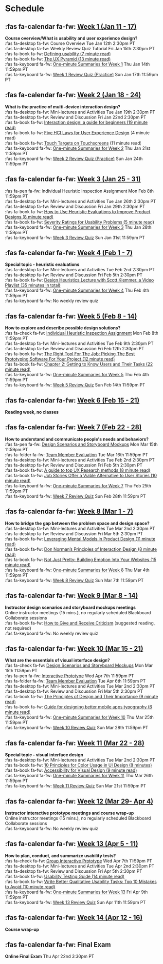 # Schedule

## :fas fa-calendar fa-fw: [Week 1 (Jan 11 - 17)](https://canvas.sfu.ca/courses/59869/modules/items/1858684)
**Course overview/What is usability and user experience design?**  
:fas fa-desktop fa-fw: Course Overview <span class='badge'> Tue Jan 12th 2:30pm PT</span>  
:fas fa-desktop fa-fw: Weekly Review Quiz Tutorial <span class='badge'> Fri Jan 15th 2:30pm PT</span>  
:fas fa-book fa-fw: [Defining usability (7 minute read)](https://blog.prototypr.io/defining-usability-e7bf42e8abd0)  
:fas fa-book fa-fw: [The UX Pyramid (13 minute read)](https://uxdesign.cc/the-ux-pyramid-1e74ea61d95)  
:fas fa-keyboard fa-fw: [One-minute Summaries for Week 1](https://canvas.sfu.ca/courses/61465/assignments) <span class='badge'> Thu Jan 14th 11:59pm PT</span>  
:fas fa-keyboard fa-fw: [Week 1 Review Quiz (Practice)](https://canvas.sfu.ca/courses/61465/assignments/610789) <span class='badge'> Sun Jan 17th 11:59pm PT</span>  

## :fas fa-calendar fa-fw: [Week 2 (Jan 18 - 24)](https://canvas.sfu.ca/courses/59869/modules/items/1858685)
**What is the practice of multi-device interaction design?**  
:fas fa-desktop fa-fw: Mini-lectures and Activities <span class='badge'> Tue Jan 19th 2:30pm PT</span>  
:fas fa-desktop fa-fw: Review and Discussion <span class='badge'> Fri Jan 22nd 2:30pm PT</span>  
:fas fa-book fa-fw: [Interaction design: a guide for beginners (19 minute read)](https://uxplanet.org/interaction-design-a-guide-for-beginners-32ff2364b53f)  
:fas fa-book fa-fw: [Five HCI Laws for User Experience Design](https://measuringu.com/hci-laws/) (4 minute read)  
:fas fa-book fa-fw: [Touch Targets on Touchscreens](https://www.nngroup.com/articles/touch-target-size/) (11 minute read)  
:fas fa-keyboard fa-fw: [One-minute Summaries for Week 2](https://canvas.sfu.ca/courses/59869/assignments) <span class='badge'> Thu Jan 21st 11:59pm PT</span>  
:fas fa-keyboard fa-fw: [Week 2 Review Quiz (Practice)](https://canvas.sfu.ca/courses/59869/assignments/583041) <span class='badge'> Sun Jan 24th 11:59pm PT</span>  

## :fas fa-calendar fa-fw: [Week 3 (Jan 25 - 31)](https://canvas.sfu.ca/courses/59869/modules/items/1858686)
:fas fa-pen fa-fw: Individual Heuristic Inspection Assignment <span class='badge'> Mon Feb 8th 11:59pm PT</span>  
:fas fa-desktop fa-fw: Mini-lectures and Activities <span class='badge'> Tue Jan 26th 2:30pm PT</span>  
:fas fa-desktop fa-fw: Review and Discussion <span class='badge'> Fri Jan 29th 2:30pm PT</span>  
:fas fa-book fa-fw: [How to Use Heuristic Evaluations to Improve Product Designs (8 minute read)](https://xd.adobe.com/ideas/process/user-testing/how-to-heuristic-evaluation-analysis-ux-design/)  
:fas fa-book fa-fw: [Severity Ratings for Usability Problems (5 minute read)](https://www.nngroup.com/articles/how-to-rate-the-severity-of-usability-problems/)   
:fas fa-keyboard fa-fw: [One-minute Summaries for Week 3](https://canvas.sfu.ca/courses/59869/assignments) <span class='badge'> Thu Jan 28th 11:59pm PT</span>  
:fas fa-keyboard fa-fw: [Week 3 Review Quiz](https://canvas.sfu.ca/courses/59869/assignments/583042) <span class='badge'> Sun Jan 31st 11:59pm PT</span>  

## :fas fa-calendar fa-fw: [Week 4 (Feb 1 - 7)](https://canvas.sfu.ca/courses/59869/modules/items/1858687)
**Special topic - heuristic evaluations**  
:fas fa-desktop fa-fw: Mini-lectures and Activities <span class='badge'> Tue Feb 2nd 2:30pm PT</span>  
:fas fa-desktop fa-fw: Review and Discussion <span class='badge'> Fri Feb 5th 2:30pm PT</span>  
:fas fa-book fa-fw: [Design Heuristics Lecture with Scott Klemmer, a Video Playlist (35 minutes in total)](https://www.youtube.com/playlist?list=PLVtu1bDQijari7LfHOoSTdcpbWIkwZWIA)  
:fas fa-keyboard fa-fw: [One-minute Summaries for Week 4](https://canvas.sfu.ca/courses/59869/assignments) <span class='badge'> Thu Feb 4th 11:59pm PT</span>  
:fas fa-keyboard fa-fw: No weekly review quiz  

## :fas fa-calendar fa-fw: [Week 5 (Feb 8 - 14)](https://canvas.sfu.ca/courses/59869/modules/items/1858688)
**How to explore and describe possible design solutions?**    
:fas fa-check fa-fw: [Individual Heuristic Inspection Assignment](https://canvas.sfu.ca/courses/59869/assignments/583039) <span class='badge'> Mon Feb 8th 11:59pm PT</span>    
:fas fa-desktop fa-fw: Mini-lectures and Activities <span class='badge'> Tue Feb 9th 2:30pm PT</span>  
:fas fa-desktop fa-fw: Review and Discussion <span class='badge'> Fri Feb 12th 2:30pm PT</span>  
:fas fa-book fa-fw: [The Right Tool For The Job: Picking The Best Prototyping Software For Your Project (12 minute read)](https://uxdesign.cc/the-right-tool-for-the-job-picking-the-best-prototyping-software-for-your-project-6ddd5145d860)  
:fas fa-book fa-fw: [Chapter 2: Getting to Know Users and Their Tasks (22 minute read)](https://courses.cs.washington.edu/courses/cse440/08au/readings_files/lewis-reiman/chap-2.v-1.html)  
:fas fa-keyboard fa-fw: [One-minute Summaries for Week 5](https://canvas.sfu.ca/courses/59869/assignments) <span class='badge'> Thu Feb 4th 11:59pm PT</span>    
:fas fa-keyboard fa-fw: [Week 5 Review Quiz](https://canvas.sfu.ca/courses/59869/assignments/583048) <span class='badge'> Sun Feb 14th 11:59pm PT</span>  

## :fas fa-calendar fa-fw: [Week 6 (Feb 15 - 21)](https://canvas.sfu.ca/courses/61465/modules/items/2050609)
**Reading week, no classes**  

## :fas fa-calendar fa-fw: [Week 7 (Feb 22 - 28)](https://canvas.sfu.ca/courses/59869/modules/items/1858689)
**How to understand and communicate people's needs and behaviors?**  
:fas fa-pen fa-fw: [Design Scenarios and Storyboard Mockups](https://canvas.sfu.ca/courses/59869/assignments/583038) <span class='badge'> Mon Mar 15th 11:59pm PT</span>  
:fas fa-folder fa-fw: [Team Member Evaluation](https://www.surveymonkey.ca/r/WFTBBDX) <span class='badge'> Tue Mar 16th 11:59pm PT</span>  
:fas fa-desktop fa-fw: Mini-lectures and Activities <span class='badge'> Tue Feb 2nd 2:30pm PT</span>  
:fas fa-desktop fa-fw: Review and Discussion <span class='badge'> Fri Feb 5th 2:30pm PT</span>  
:fas fa-book fa-fw: [A guide to top UX Research methods (8 minute read)](https://uxdesign.cc/a-guide-to-top-ux-research-methods-1adef6d46efe)  
:fas fa-book fa-fw: [Job Stories Offer a Viable Alternative to User Stories (10 minute read)](https://www.mountaingoatsoftware.com/blog/job-stories-offer-a-viable-alternative-to-user-stories)  
:fas fa-keyboard fa-fw: [One-minute Summaries for Week 7](https://canvas.sfu.ca/courses/59869/assignments) <span class='badge'> Thu Feb 25th 11:59pm PT</span>  
:fas fa-keyboard fa-fw: [Week 7 Review Quiz](https://canvas.sfu.ca/courses/59869/assignments/583049) <span class='badge'> Sun Feb 28th 11:59pm PT </span>

## :fas fa-calendar fa-fw: [Week 8 (Mar 1 - 7)](https://canvas.sfu.ca/courses/59869/modules/items/1858690)
**How to bridge the gap between the problem space and design space?**  
:fas fa-desktop fa-fw: Mini-lectures and Activities <span class='badge'> Tue Mar 2nd 2:30pm PT</span>  
:fas fa-desktop fa-fw: Review and Discussion <span class='badge'> Fri Mar 5th 2:30pm PT</span>  
:fas fa-book fa-fw: [Leveraging Mental Models in Product Design (11 minute read)](https://medium.com/swlh/leveraging-mental-models-in-ux-design-21ba8fbce22d)  
:fas fa-book fa-fw: [Don Norman’s Principles of Interaction Design (8 minute read)](https://medium.com/@sachinrekhi/don-normans-principles-of-interaction-design-51025a2c0f33)  
:fas fa-book fa-fw: [Not Just Pretty: Building Emotion Into Your Websites (15 minute read)](https://www.smashingmagazine.com/2012/04/building-emotion-into-your-websites/)  
:fas fa-keyboard fa-fw: [One-minute Summaries for Week 8](https://canvas.sfu.ca/courses/59869/assignments) <span class='badge'>Thu Mar 4th 11:59pm PT</span>  
:fas fa-keyboard fa-fw: [Week 8 Review Quiz](https://canvas.sfu.ca/courses/59869/assignments/583050) <span class='badge'>Sun Mar 7th 11:59pm PT</span>


## :fas fa-calendar fa-fw: [Week 9 (Mar 8 - 14)](https://canvas.sfu.ca/courses/59869/modules/items/1858691)
**Instructor design scenarios and storyboard mockups meetings**  
Online instructor meetings (15 mins.), no regularly scheduled Blackboard Collaborate sessions  
:fas fa-book fa-fw: [How to Give and Receive Criticism](http://scottberkun.com/essays/35-how-to-give-and-receive-criticism/) (suggested reading, not required)  
:fas fa-keyboard fa-fw: No weekly review quiz  

## :fas fa-calendar fa-fw: [Week 10 (Mar 15 - 21)](https://canvas.sfu.ca/courses/59869/modules/items/1858692)
**What are the essentials of visual interface design?**  
:fas fa-check fa-fw: [Design Scenarios and Storyboard Mockups](https://canvas.sfu.ca/courses/59869/assignments/583038) <span class='badge'> Mon Mar 15th 11:59pm PT</span>  
:fas fa-pen fa-fw: [Interactive Prototype](https://canvas.sfu.ca/courses/59869/assignments/583040) <span class='badge'> Wed Apr 7th 11:59pm PT</span>  
:fas fa-folder fa-fw: [Team Member Evaluation](https://www.surveymonkey.ca/r/R3P2WNP) <span class='badge'> Tue Apr 6th 11:59pm PT</span>  
:fas fa-desktop fa-fw: Mini-lectures and Activities <span class='badge'> Tue Mar 2nd 2:30pm PT</span>  
:fas fa-desktop fa-fw: Review and Discussion <span class='badge'> Fri Mar 5th 2:30pm PT</span>  
:fas fa-book fa-fw: [The Principles of Design and Their Importance (9 minute read)](https://www.toptal.com/designers/ui/principles-of-design)  
:fas fa-book fa-fw: [Guide for designing better mobile apps typography (6 minute read)](https://uxdesign.cc/guide-for-designing-better-mobile-apps-typography-5796495ef86f)  
:fas fa-keyboard fa-fw: [One-minute Summaries for Week 10](https://canvas.sfu.ca/courses/59869/assignments) <span class='badge'> Thu Mar 25th 11:59pm PT</span>  
:fas fa-keyboard fa-fw: [Week 10 Review Quiz](https://canvas.sfu.ca/courses/59869/assignments/583043) <span class='badge'> Sun Mar 28th 11:59pm PT</span>

## :fas fa-calendar fa-fw: [Week 11 (Mar 22 - 28)](https://canvas.sfu.ca/courses/59869/modules/items/1858693)
**Special topic - visual interface design**  
:fas fa-desktop fa-fw: Mini-lectures and Activities <span class='badge'> Tue Mar 2nd 2:30pm PT</span>  
:fas fa-book fa-fw: [10 Principles for Color Usage in UI Design (8 minutes)](https://uxdesign.cc/10-principles-for-color-usage-in-ui-design-65174b213004)  
:fas fa-book fa-fw: [Accessibility for Visual Design (9 minute read)](https://www.uxbooth.com/articles/accessibility-visual-design)  
:fas fa-keyboard fa-fw: [One-minute Summaries for Week 11](https://canvas.sfu.ca/courses/59869/assignments) <span class='badge'> Thu Mar 26th 11:59pm PT</span>  
:fas fa-keyboard fa-fw: [Week 11 Review Quiz](https://canvas.sfu.ca/courses/59869/assignments/583043) <span class='badge'>Sun Mar 21st 11:59pm PT</span>


## :fas fa-calendar fa-fw: [Week 12 (Mar 29- Apr 4)](https://canvas.sfu.ca/courses/59869/modules/items/1858694)
**Instructor interactive prototype meetings and course wrap-up**  
Online instructor meetings (15 mins.), no regularly scheduled Blackboard Collaborate sessions  
:fas fa-keyboard fa-fw: No weekly review quiz  

## :fas fa-calendar fa-fw: [Week 13 (Apr 5 - 11)](https://canvas.sfu.ca/courses/59869/modules/items/1858695)
**How to plan, conduct, and summarize usability tests?**  
:fas fa-check fa-fw: [Group Interactive Prototype](https://canvas.sfu.ca/courses/59869/assignments/583040) <span class='badge'>  Wed Apr 7th 11:59pm PT </span>  
:fas fa-desktop fa-fw: Mini-lectures and Activities <span class='badge'> Tue Apr 2nd 2:30pm PT</span>  
:fas fa-desktop fa-fw: Review and Discussion <span class='badge'> Fri Apr 5th 2:30pm PT</span>  
:fas fa-book fa-fw: [Usability Testing Guide (14 minute read)](https://boxesandarrows.com/usability-testing-guide/)  
:fas fa-book fa-fw: [Write Better Qualitative Usability Tasks: Top 10 Mistakes to Avoid (10 minute read)](https://www.nngroup.com/articles/better-usability-tasks/)  
:fas fa-keyboard fa-fw: [One-minute Summaries for Week 13](https://canvas.sfu.ca/courses/59869/assignments) <span class='badge'>Fri Apr 9th 11:59pm PT</span>  
:fas fa-keyboard fa-fw: [Week 13 Review Quiz](https://canvas.sfu.ca/courses/59869/assignments/583045) <span class='badge'>Sun Apr 11th 11:59pm PT</span>  

## :fas fa-calendar fa-fw: [Week 14 (Apr 12 - 16)](https://canvas.sfu.ca/courses/59869/modules/items/1858696)
**Course wrap-up**  

## :fas fa-calendar fa-fw: Final Exam
**Online Final Exam** <span class='badge'> Thu Apr 22nd 3:30pm PT</span>  
